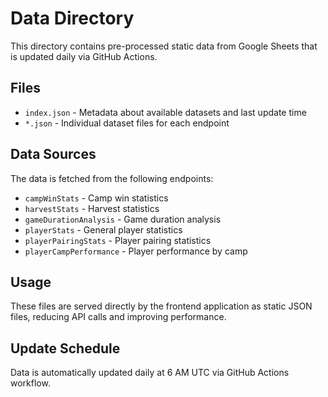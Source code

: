 # Data Directory

This directory contains pre-processed static data from Google Sheets that is updated daily via GitHub Actions.

## Files

- `index.json` - Metadata about available datasets and last update time
- `*.json` - Individual dataset files for each endpoint

## Data Sources

The data is fetched from the following endpoints:
- `campWinStats` - Camp win statistics
- `harvestStats` - Harvest statistics
- `gameDurationAnalysis` - Game duration analysis
- `playerStats` - General player statistics  
- `playerPairingStats` - Player pairing statistics
- `playerCampPerformance` - Player performance by camp

## Usage

These files are served directly by the frontend application as static JSON files, reducing API calls and improving performance.

## Update Schedule

Data is automatically updated daily at 6 AM UTC via GitHub Actions workflow.
